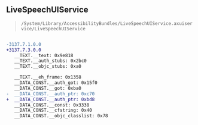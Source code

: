 ## LiveSpeechUIService

> `/System/Library/AccessibilityBundles/LiveSpeechUIService.axuiservice/LiveSpeechUIService`

```diff

-3137.7.1.0.0
+3137.7.3.0.0
   __TEXT.__text: 0x9e818
   __TEXT.__auth_stubs: 0x2bc0
   __TEXT.__objc_stubs: 0xa0

   __TEXT.__eh_frame: 0x1358
   __DATA_CONST.__auth_got: 0x15f0
   __DATA_CONST.__got: 0xba0
-  __DATA_CONST.__auth_ptr: 0xc70
+  __DATA_CONST.__auth_ptr: 0xbd8
   __DATA_CONST.__const: 0x3338
   __DATA_CONST.__cfstring: 0x40
   __DATA_CONST.__objc_classlist: 0x78

```

